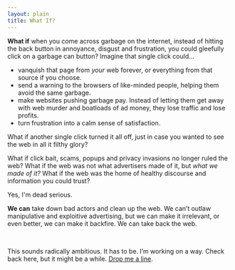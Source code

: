 ```yaml
---
layout: plain
title: What If?
---
```




**What if** when you come across garbage on the internet, instead of hitting the back button in annoyance, disgust and frustration, you could gleefully click on a garbage can button? Imagine that single click could...

- vanquish that page from *your* web forever, or everything from that source if you choose.
- send a warning to the browsers of like-minded people, helping them avoid the same garbage. 
- make websites pushing garbage pay. Instead of letting them get away with web murder and boatloads of ad money, they lose traffic and lose profits.
- turn frustration into a calm sense of satisfaction.

What if another single click turned it all off, just in case you wanted to see the web in all it filthy glory?  

What if click bait, scams, popups and privacy invasions no longer ruled the web? What if the web was not what advertisers made of it, but *what we made of it?* What if the web was the home of healthy discourse and information you could trust? 

Yes, I'm dead serious. 

**We can** take down bad actors and clean up the web. We can’t outlaw manipulative and exploitive advertising, but we can make it irrelevant, or even better, we can make it backfire. We can take back the web.

<br>

This sounds radically ambitious. It has to be. I’m working on a way. Check back here, but it might be a while. [Drop me a line](mailto:vas@commonkarma.org).